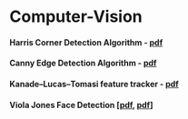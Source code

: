 # Computer-Vision

#### Harris Corner Detection Algorithm - [pdf](http://www.cse.psu.edu/~rtc12/CSE486/lecture06.pdf)
#### Canny Edge Detection Algorithm - [pdf](http://www.cse.iitd.ernet.in/~pkalra/col783/canny.pdf)
#### Kanade–Lucas–Tomasi feature tracker - [pdf](http://web.yonsei.ac.kr/jksuhr/articles/Kanade-Lucas-Tomasi%20Tracker.pdf)
#### Viola Jones Face Detection  [[pdf](https://www2.units.it/carrato/didatt/EI_web/slides/ti/72_ViolaJones.pdf), [pdf](https://www.cs.ubc.ca/~lowe/425/slides/13-ViolaJones.pdf)]
